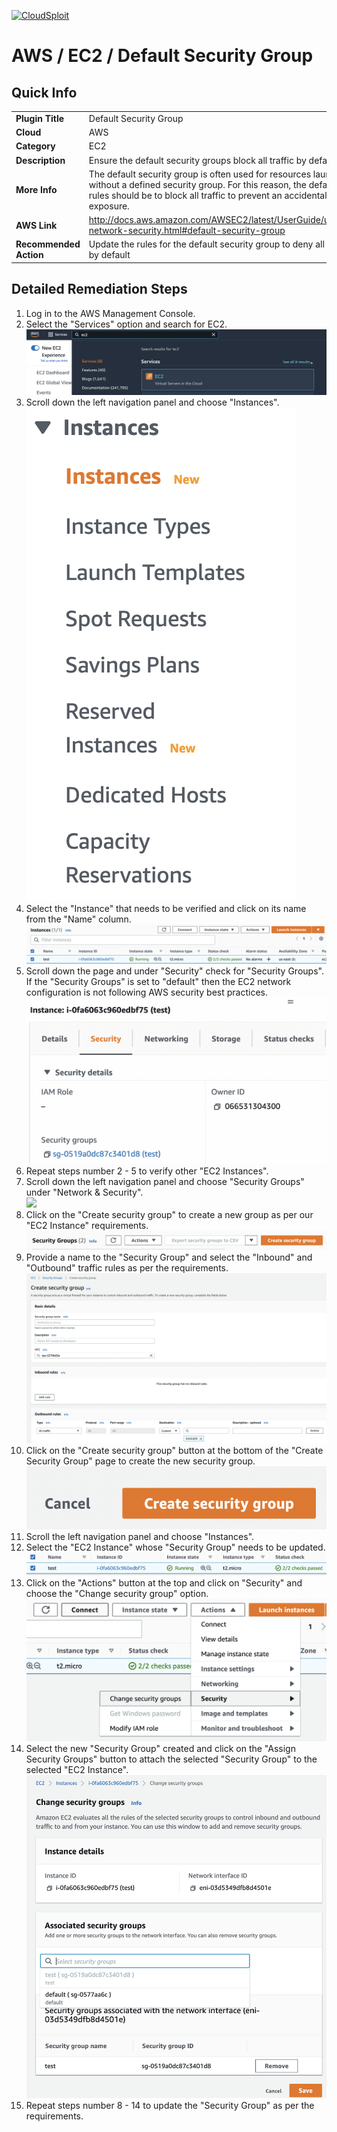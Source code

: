[![CloudSploit](https://cloudsploit.com/img/logo-new-big-text-100.png "CloudSploit")](https://cloudsploit.com)

# AWS / EC2 / Default Security Group

## Quick Info

| | |
|-|-|
| **Plugin Title** | Default Security Group |
| **Cloud** | AWS |
| **Category** | EC2 |
| **Description** | Ensure the default security groups block all traffic by default |
| **More Info** | The default security group is often used for resources launched without a defined security group. For this reason, the default rules should be to block all traffic to prevent an accidental exposure. |
| **AWS Link** | http://docs.aws.amazon.com/AWSEC2/latest/UserGuide/using-network-security.html#default-security-group |
| **Recommended Action** | Update the rules for the default security group to deny all traffic by default |

## Detailed Remediation Steps
1. Log in to the AWS Management Console.
2. Select the "Services" option and search for EC2. </br> <img src="/resources/aws/ec2/default-security-group/step2.png"/>
3. Scroll down the left navigation panel and choose "Instances". </br>  <img src="/resources/aws/ec2/default-security-group/step3.png"/>
4. Select the "Instance" that needs to be verified and click on its name from the "Name" column.</br> <img src="/resources/aws/ec2/default-security-group/step4.png"/>
5. Scroll down the page and under "Security" check for "Security Groups". If the "Security Groups" is set to "default" then the EC2 network configuration is not following AWS security best practices.</br> <img src="/resources/aws/ec2/default-security-group/step5.png"/>
6. Repeat steps number 2 - 5 to verify other "EC2 Instances".</br>
7. Scroll down the left navigation panel and choose "Security Groups" under "Network & Security".</br> <img src="/resources/aws/ec2/default-security-group/step7.png"/>
8. Click on the "Create security group" to create a new group as per our "EC2 Instance" requirements.</br> <img src="/resources/aws/ec2/default-security-group/step8.png"/>
9. Provide a name to the "Security Group" and select the "Inbound" and "Outbound" traffic rules as per the requirements.</br> <img src="/resources/aws/ec2/default-security-group/step9.png"/>
10. Click on the "Create security group" button at the bottom of the "Create Security Group" page to create the new security group.</br> <img src="/resources/aws/ec2/default-security-group/step10.png"/>
11. Scroll the left navigation panel and choose "Instances".</br> 
12. Select the "EC2 Instance" whose "Security Group" needs to be updated.</br> <img src="/resources/aws/ec2/default-security-group/step12.png"/>
13. Click on the "Actions" button at the top and click on "Security" and choose the "Change security group" option.</br> <img src="/resources/aws/ec2/default-security-group/step13.png"/>
14. Select the new "Security Group" created and click on the "Assign Security Groups" button to attach the selected "Security Group" to the selected "EC2 Instance".</br> <img src="/resources/aws/ec2/default-security-group/step14.png"/>
15. Repeat steps number 8 - 14 to update the "Security Group" as per the requirements.</br>
